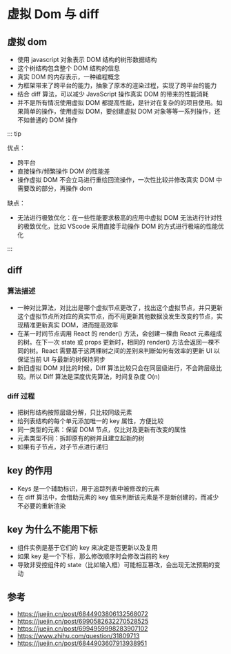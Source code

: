 # 虚拟 Dom 与 diff

## 虚拟 dom

- 使用 javascript 对象表示 DOM 结构的树形数据结构
- 这个树结构包含整个 DOM 结构的信息
- 真实 DOM 的内存表示，一种编程概念
- 为框架带来了跨平台的能力，抽象了原本的渲染过程，实现了跨平台的能力
- 结合 diff 算法，可以减少 JavaScript 操作真实 DOM 的带来的性能消耗
- 并不是所有情况使用虚拟 DOM 都提高性能，是针对在复杂的的项目使用。如果简单的操作，使用虚拟 DOM，要创建虚拟 DOM 对象等等一系列操作，还不如普通的 DOM 操作

::: tip

优点：

- 跨平台
- 直接操作/频繁操作 DOM 的性能差
- 操作虚拟 DOM 不会立马进行重绘回流操作，一次性比较并修改真实 DOM 中需要改的部分，再操作 dom

缺点：

- 无法进行极致优化：在一些性能要求极高的应用中虚拟 DOM 无法进行针对性的极致优化，比如 VScode 采用直接手动操作 DOM 的方式进行极端的性能优化

:::

## diff

### 算法描述

- 一种对比算法，对比出是哪个虚拟节点更改了，找出这个虚拟节点，并只更新这个虚拟节点所对应的真实节点，而不用更新其他数据没发生改变的节点，实现精准更新真实 DOM，进而提高效率
- 在某一时间节点调用 React 的 render() 方法，会创建一棵由 React 元素组成的树。在下一次 state 或 props 更新时，相同的 render() 方法会返回一棵不同的树。React 需要基于这两棵树之间的差别来判断如何有效率的更新 UI 以保证当前 UI 与最新的树保持同步
- 新旧虚拟 DOM 对比的时候，Diff 算法比较只会在同层级进行，不会跨层级比较。所以 Diff 算法是深度优先算法，时间复杂度 O(n)

### diff 过程

- 把树形结构按照层级分解，只比较同级元素
- 给列表结构的每个单元添加唯一的 key 属性，方便比较
- 同一类型的元素：保留 DOM 节点，仅比对及更新有改变的属性
- 元素类型不同：拆卸原有的树并且建立起新的树
- 如果有子节点，对子节点进行递归

## key 的作用

- Keys 是一个辅助标识，用于追踪列表中被修改的元素
- 在 diff 算法中，会借助元素的 key 值来判断该元素是不是新创建的，而减少不必要的重新渲染

## key 为什么不能用下标

- 组件实例是基于它们的 key 来决定是否更新以及复用
- 如果 key 是一个下标，那么修改顺序时会修改当前的 key
- 导致非受控组件的 state（比如输入框）可能相互篡改，会出现无法预期的变动

## 参考

- <https://juejin.cn/post/6844903806132568072>
- <https://juejin.cn/post/6990582632270528525>
- <https://juejin.cn/post/6994959998283907102>
- <https://www.zhihu.com/question/31809713>
- <https://juejin.cn/post/6844903607913938951>
